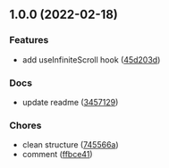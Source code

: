 ## 1.0.0 (2022-02-18)


### Features

* add useInfiniteScroll hook ([45d203d](https://github.com/iamyoki/infinite-scroll-hook/commit/45d203d2b0ec428bf369599ca5e137d0accd5124))


### Docs

* update readme ([3457129](https://github.com/iamyoki/infinite-scroll-hook/commit/34571297d64552f37db9a8129349ea290a2adecc))


### Chores

* clean structure ([745566a](https://github.com/iamyoki/infinite-scroll-hook/commit/745566a6f1b692442589386d7720429566ef0e43))
* comment ([ffbce41](https://github.com/iamyoki/infinite-scroll-hook/commit/ffbce410b9e5d6457aed0e09a6ee8b8acac65918))
